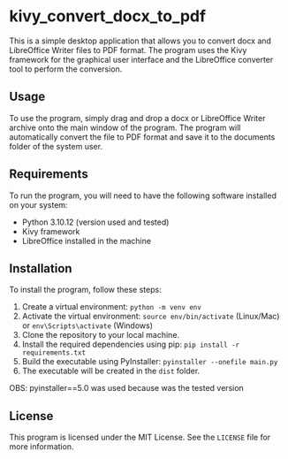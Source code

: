 # kivy_convert_docx_to_pdf

This is a simple desktop application that allows you to convert docx and LibreOffice Writer files to PDF format. The program uses the Kivy framework for the graphical user interface and the LibreOffice converter tool to perform the conversion.

## Usage

To use the program, simply drag and drop a docx or LibreOffice Writer archive onto the main window of the program. The program will automatically convert the file to PDF format and save it to the documents folder of the system user.

## Requirements

To run the program, you will need to have the following software installed on your system:

- Python 3.10.12 (version used and tested)
- Kivy framework
- LibreOffice installed in the machine

## Installation

To install the program, follow these steps:

1. Create a virtual environment: `python -m venv env`
2. Activate the virtual environment: `source env/bin/activate` (Linux/Mac) or `env\Scripts\activate` (Windows)
3. Clone the repository to your local machine.
4. Install the required dependencies using pip: `pip install -r requirements.txt`
5. Build the executable using PyInstaller: `pyinstaller --onefile main.py`
6. The executable will be created in the `dist` folder.

OBS: pyinstaller==5.0 was used because was the tested version

## License

This program is licensed under the MIT License. See the `LICENSE` file for more information.

